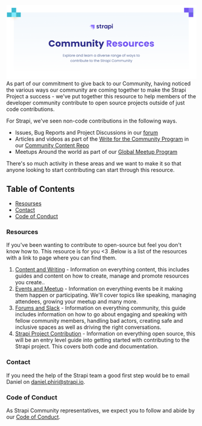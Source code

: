 ![Strapi Resources banner](/assets/community-resources.png)
As part of our commitment to give back to our Community, having noticed the various ways our community are coming together to make the Strapi Project a success - we've put together this resource to help members of the developer community contribute to open source projects outside of just code contributions.

For Strapi, we've seen non-code contributions in the following ways.
- Issues, Bug Reports and Project Discussions in our [forum](https://forum.strapi.io)
- Articles and videos as part of the [Write for the Community Program](https://strapi.io/write-for-the-community) in our [Community Content Repo](https://github.com/strapi/community-content)
- Meetups Around the world as part of our [Global Meetup Program](https://github.com/strapi/strapi-meetups)

There's so much activity in these areas and we want to make it so that anyone looking to start contributing can start through this resource. 

## Table of Contents

- [Resourses](#resources)
- [Contact](#contact)
- [Code of Conduct](#code-of-conduct)


### Resources
If you've been wanting to contribute to open-source but feel you don't know how to. This resource is for you <3  .Below is a list of the resources with a link to page where you can find them.

1. [Content and Writing]() - Information on everything content, this includes guides and content on how to create, manage and promote resources you create..
2. [Events and Meetup]() - Information on everything events be it making them happen or participating. We'll cover topics like speaking, managing attendees, growing your meetup and many more.
3. [Forums and Slack]() - Information on everything community, this guide includes information on how to go about engaging and speaking with fellow community members, handling bad actors, creating safe and inclusive spaces as well as driving the right conversations. 
4. [Strapi Project Contribution]() - Information on everything open source, this will be an entry level guide into getting started with contributing to the Strapi project. This covers both code and documentation. 


### Contact
If you need the help of the Strapi team a good first step would be to email Daniel on daniel.phiri@strapi.io.


### Code of Conduct

As Strapi Community representatives, we expect you to follow and abide by our [Code of Conduct](https://forum.strapi.io/faq).

